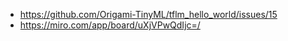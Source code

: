 * https://github.com/Origami-TinyML/tflm_hello_world/issues/15
* https://miro.com/app/board/uXjVPwQdIjc=/
